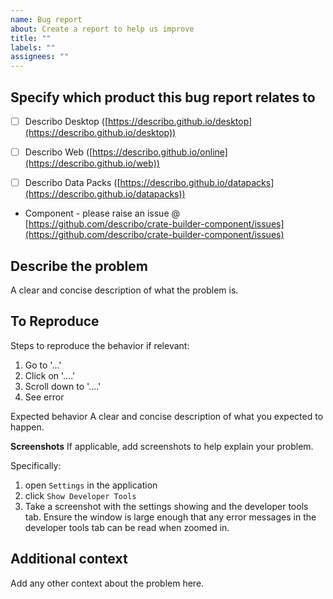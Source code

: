 ```yaml
---
name: Bug report
about: Create a report to help us improve
title: ""
labels: ""
assignees: ""
---
```


## Specify which product this bug report relates to

-   [ ] Describo Desktop ([https://describo.github.io/desktop](https://describo.github.io/desktop))

-   [ ] Describo Web ([https://describo.github.io/online](https://describo.github.io/web))

-   [ ] Describo Data Packs
        ([https://describo.github.io/datapacks](https://describo.github.io/datapacks))

-   Component - please raise an issue @
    [https://github.com/describo/crate-builder-component/issues](https://github.com/describo/crate-builder-component/issues)

## Describe the problem

A clear and concise description of what the problem is.

## To Reproduce

Steps to reproduce the behavior if relevant:

1. Go to '...'
2. Click on '....'
3. Scroll down to '....'
4. See error

Expected behavior A clear and concise description of what you expected to happen.

**Screenshots** If applicable, add screenshots to help explain your problem.

Specifically:

1. open `Settings` in the application
2. click `Show Developer Tools`
3. Take a screenshot with the settings showing and the developer tools tab. Ensure the window is
   large enough that any error messages in the developer tools tab can be read when zoomed in.

## Additional context

Add any other context about the problem here.
